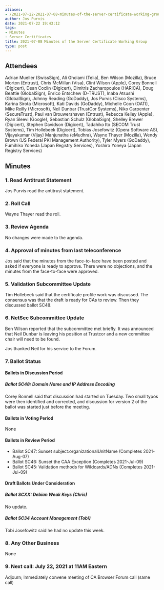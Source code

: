 ```yaml
---
aliases:
- /2021-07-22-2021-07-08-minutes-of-the-server-certificate-working-group/
author: Jos Purvis
date: 2021-07-22 19:43:12
tags:
- Minutes
- Server Certificates
title: 2021-07-08 Minutes of the Server Certificate Working Group
type: post
---
```


## Attendees 

Adrian Mueller (SwissSign), Ali Gholami (Telia), Ben Wilson (Mozilla), Bruce Morton (Entrust), Chris McMillan (Visa), Clint Wilson (Apple), Corey Bonnell (Digicert), Dean Coclin (Digicert), Dimitris Zacharopoulos (HARICA), Doug Beattie (GlobalSign), Enrico Entschew (D-TRUST), Inaba Atsushi (GlobalSign), Johnny Reading (GoDaddy), Jos Purvis (Cisco Systems), Karina Sirota (Microsoft), Kati Davids (GoDaddy), Michelle Coon (OATI), Mike Reilly (Microsoft), Neil Dunbar (TrustCor Systems), Niko Carpenter (SecureTrust), Paul van Brouwershaven (Entrust), Rebecca Kelley (Apple), Ryan Sleevi (Google), Sebastian Schulz (GlobalSign), Shelley Brewer (Digicert), Stephen Davidson (Digicert), Tadahiko Ito (SECOM Trust Systems), Tim Hollebeek (Digicert), Tobias Josefowitz (Opera Software AS), Vijayakumar (Vijay) Manjunatha (eMudhra), Wayne Thayer (Mozilla), Wendy Brown (US Federal PKI Management Authority), Tyler Myers (GoDaddy), Fumihiko Yoneda (Japan Registry Services), Yoshiro Yoneya (Japan Registry Services)

## Minutes 

### 1. Read Antitrust Statement 

Jos Purvis read the antitrust statement.

### 2. Roll Call 

Wayne Thayer read the roll.

### 3. Review Agenda 

No changes were made to the agenda.

### 4. Approval of minutes from last teleconference 

Jos said that the minutes from the face-to-face have been posted and asked if everyone is ready to approve. There were no objections, and the minutes from the face-to-face were approved.

### 5. Validation Subcommittee Update 

Tim Hollebeek said that the certificate profile work was discussed. The consensus was that the draft is ready for CAs to review. Then they discussed ballot SC48.

### 6. NetSec Subcommittee Update 

Ben Wilson reported that the subcommittee met briefly. It was announced that Neil Dunbar is leaving his position at Trustcor and a new committee chair will need to be found.

Jos thanked Neil for his service to the Forum.

### 7. Ballot Status 

#### Ballots in Discussion Period 

##### Ballot SC48: Domain Name and IP Address Encoding 

Corey Bonnell said that discussion had started on Tuesday. Two small typos were then identified and corrected, and discussion for version 2 of the ballot was started just before the meeting.

#### Ballots in Voting Period 

None

#### Ballots in Review Period 

- Ballot SC47: Sunset subject:organizationalUnitName (Completes 2021-Aug-07)
- Ballot SC46: Sunset the CAA Exception (Completes 2021-Jul-09)
- Ballot SC45: Validation methods for Wildcards/ADNs (Completes 2021-Jul-09)

#### Draft Ballots Under Consideration 

##### Ballot SCXX: Debian Weak Keys (Chris) 

No update.

##### Ballot SC34 Account Management (Tobi) 

Tobi Josefowitz said he had no update this week.

### 8. Any Other Business 

None

### 9. Next call: July 22, 2021 at 11AM Eastern 

Adjourn; Immediately convene meeting of CA Browser Forum call (same call)